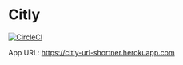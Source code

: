 # Citly

[![CircleCI](https://circleci.com/gh/AkhilGKrishnan/citly.svg?style=svg&circle-token=3596962964115173d203d511513ad31e648191ee)](https://circleci.com/gh/AkhilGKrishnan/citly/tree/main)

App URL: https://citly-url-shortner.herokuapp.com
